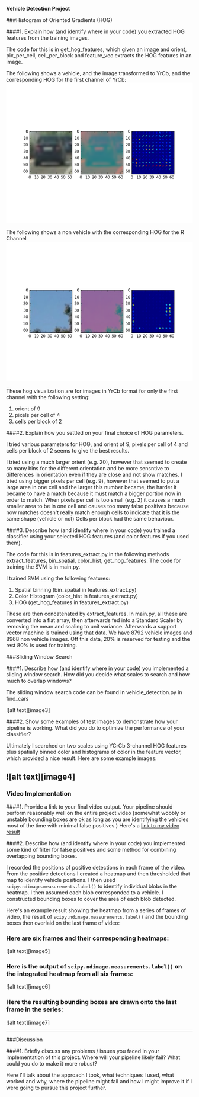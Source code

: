 **Vehicle Detection Project**

###Histogram of Oriented Gradients (HOG)

####1. Explain how (and identify where in your code) you extracted HOG features from the training images.

The code for this is in get_hog_features, which given an image and orient, pix_per_cell, cell_per_block and feature_vec extracts the HOG features in an image.

The following shows a vehicle, and the image transformed to YrCb, and the corresponding HOG for the first channel of YrCb:
![Vehicle with HOG](output_images/vehicle_with_hog.png)

The following shows a non vehicle with the corresponding HOG for the R Channel
![Non Vehicle with HOG](output_images/nonvehicle_with_hog.png)

These hog visualization are for images in YrCb format for only the first channel with the following setting:

1. orient of 9
2. pixels per cell of 4
3. cells per block of 2


####2. Explain how you settled on your final choice of HOG parameters.

I tried various parameters for HOG, and orient of 9, pixels per cell of 4 and cells per block of 2 seems to give the best results.

I tried using a much larger orient (e.g. 20), however that seemed to create so many bins for the different orientation and be more sensntive to differences in orientation even if they are close and not show matches.
I tried using bigger pixels per cell (e.g. 9), however that seemed to put a large area in one cell and the larger this number became, the harder it became to have a match because it must match a bigger portion now in order to match.
When pixels per cell is too small (e.g. 2) it causes a much smaller area to be in one cell and causes too many false positives because now matches doesn't really match enough cells to indicate that it is the same shape (vehicle or not)
Cells per block had the same behaviour.

####3. Describe how (and identify where in your code) you trained a classifier using your selected HOG features (and color features if you used them).

The code for this is in features_extract.py in the following methods extract_features, bin_spatial, color_hist, get_hog_features.
The code for training the SVM is in main.py.

I trained SVM using the following features:

1. Spatial binning (bin_spatial in features_extract.py)
2. Color Histogram (color_hist in features_extract.py)
3. HOG (get_hog_features in features_extract.py)

These are then concatenated by extract_features.
In main.py, all these are converted into a flat array, then afterwards fed into a Standard Scaler by removing the mean and scaling to unit variance.
Afterwards a support vector machine is trained using that data.
We have 8792 vehicle images and 8968 non vehicle images.
Off this data, 20% is reserved for testing and the rest 80% is used for training.


###Sliding Window Search

####1. Describe how (and identify where in your code) you implemented a sliding window search.  How did you decide what scales to search and how much to overlap windows?

The sliding window search code can be found in vehicle_detection.py in find_cars

![alt text][image3]

####2. Show some examples of test images to demonstrate how your pipeline is working.  What did you do to optimize the performance of your classifier?

Ultimately I searched on two scales using YCrCb 3-channel HOG features plus spatially binned color and histograms of color in the feature vector, which provided a nice result.  Here are some example images:

![alt text][image4]
---

### Video Implementation

####1. Provide a link to your final video output.  Your pipeline should perform reasonably well on the entire project video (somewhat wobbly or unstable bounding boxes are ok as long as you are identifying the vehicles most of the time with minimal false positives.)
Here's a [link to my video result](./project_video.mp4)


####2. Describe how (and identify where in your code) you implemented some kind of filter for false positives and some method for combining overlapping bounding boxes.

I recorded the positions of positive detections in each frame of the video.  From the positive detections I created a heatmap and then thresholded that map to identify vehicle positions.  I then used `scipy.ndimage.measurements.label()` to identify individual blobs in the heatmap.  I then assumed each blob corresponded to a vehicle.  I constructed bounding boxes to cover the area of each blob detected.  

Here's an example result showing the heatmap from a series of frames of video, the result of `scipy.ndimage.measurements.label()` and the bounding boxes then overlaid on the last frame of video:

### Here are six frames and their corresponding heatmaps:

![alt text][image5]

### Here is the output of `scipy.ndimage.measurements.label()` on the integrated heatmap from all six frames:
![alt text][image6]

### Here the resulting bounding boxes are drawn onto the last frame in the series:
![alt text][image7]



---

###Discussion

####1. Briefly discuss any problems / issues you faced in your implementation of this project.  Where will your pipeline likely fail?  What could you do to make it more robust?

Here I'll talk about the approach I took, what techniques I used, what worked and why, where the pipeline might fail and how I might improve it if I were going to pursue this project further.  

